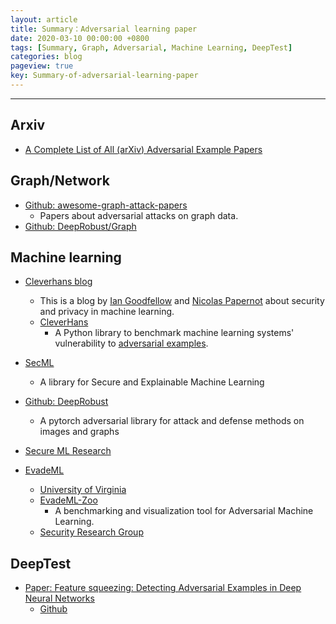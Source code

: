 ```yaml
---
layout: article
title: Summary：Adversarial learning paper 
date: 2020-03-10 00:00:00 +0800
tags: [Summary, Graph, Adversarial, Machine Learning, DeepTest]
categories: blog
pageview: true
key: Summary-of-adversarial-learning-paper 
---
```


------

## Arxiv

- [A Complete List of All (arXiv) Adversarial Example Papers](https://nicholas.carlini.com/writing/2019/all-adversarial-example-papers.html)



## Graph/Network

- [Github: awesome-graph-attack-papers](https://github.com/ChandlerBang/awesome-graph-attack-papers)
  - Papers about adversarial attacks on graph data.
- [Github: DeepRobust/Graph](https://github.com/DSE-MSU/DeepRobust/tree/master/deeprobust/graph)



## Machine learning

- [Cleverhans blog](http://www.cleverhans.io/)

  - This is a blog by [Ian Goodfellow](http://www.iangoodfellow.com/) and [Nicolas Papernot](https://papernot.fr/) about security and privacy in machine learning.
  - [CleverHans](https://github.com/tensorflow/cleverhans)
    - A Python library to benchmark machine learning systems' vulnerability to [adversarial examples](http://karpathy.github.io/2015/03/30/breaking-convnets/). 

- [SecML](https://secml.readthedocs.io/)

  - A library for Secure and Explainable Machine Learning

- [Github: DeepRobust](https://github.com/DSE-MSU/DeepRobust)

  - A pytorch adversarial library for attack and defense methods on images and graphs

- [Secure ML Research](https://www.pluribus-one.it/research/sec-ml/sec-ml-research-area)

- [EvadeML](https://evademl.org/)

  - [University of Virginia](http://www.cs.virginia.edu/)
  - [EvadeML-Zoo](https://github.com/mzweilin/EvadeML-Zoo)
    - A benchmarking and visualization tool for Adversarial Machine Learning.
  - [Security Research Group](http://www.jeffersonswheel.org/)

  



## DeepTest

- [Paper: Feature squeezing: Detecting Adversarial Examples in Deep Neural Networks](https://github.com/QData/FeatureSqueezing)
  - [Github](https://github.com/mzweilin/EvadeML-Zoo)

